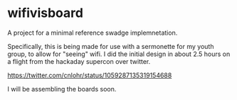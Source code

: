 # wifivisboard

A project for a minimal reference swadge implemnetation.  

Specifically, this is being made for use with a sermonette for my youth group, to allow for "seeing" wifi. 
I did the initial design in about 2.5 hours on a flight from the hackaday supercon over twitter. 

https://twitter.com/cnlohr/status/1059287135319154688

I will be assembling the boards soon.
